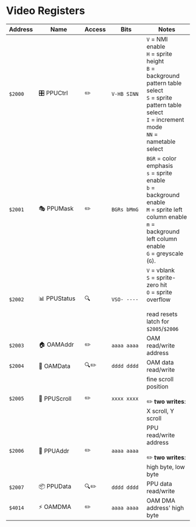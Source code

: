 # Video Registers

| Address | <div style="min-width:110px">Name</div> | <div style="min-width:50px">Access</div> | <div style="min-width:80px">Bits</div> | Notes                                                                                                                                                                                  |
| ------- | --------------------------------------- | ---------------------------------------- | -------------------------------------- | -------------------------------------------------------------------------------------------------------------------------------------------------------------------------------------- |
| `$2000` | 🎛️ PPUCtrl                              | ✏️                                       | `V-HB SINN`                            | `V` = NMI enable<br />`H` = sprite height<br />`B` = background pattern table select<br />`S` = sprite pattern table select<br />`I` = increment mode<br />`NN` = nametable select     |
| `$2001` | 🎭 PPUMask                              | ✏️                                       | `BGRs bMmG`                            | `BGR` = color emphasis<br />`s` = sprite enable<br />`b` = background enable<br />`M` = sprite left column enable<br />`m` = background left column enable<br />`G` = greyscale (`G`). |
| `$2002` | 📊 PPUStatus                            | 🔍                                       | `VSO- ----`                            | `V` = vblank<br />`S` = sprite-zero hit<br />`O` = sprite overflow<br /><br />read resets latch for `$2005`/`$2006`                                                                    |
| `$2003` | 🏠 OAMAddr                              | ✏️                                       | `aaaa aaaa`                            | OAM read/write address                                                                                                                                                                 |
| `$2004` | 📝 OAMData                              | 🔍✏️                                     | `dddd dddd`                            | OAM data read/write                                                                                                                                                                    |
| `$2005` | 📜 PPUScroll                            | ✏️                                       | `xxxx xxxx`                            | fine scroll position<br /><br />✏️ **two writes**: X scroll, Y scroll                                                                                                                  |
| `$2006` | 📍 PPUAddr                              | ✏️                                       | `aaaa aaaa`                            | PPU read/write address<br /><br />✏️ **two writes**: high byte, low byte                                                                                                               |
| `$2007` | 📦 PPUData                              | 🔍✏️                                     | `dddd dddd`                            | PPU data read/write                                                                                                                                                                    |
| `$4014` | ⚡ OAMDMA                               | ✏️                                       | `aaaa aaaa`                            | OAM DMA address' high byte                                                                                                                                                             |
